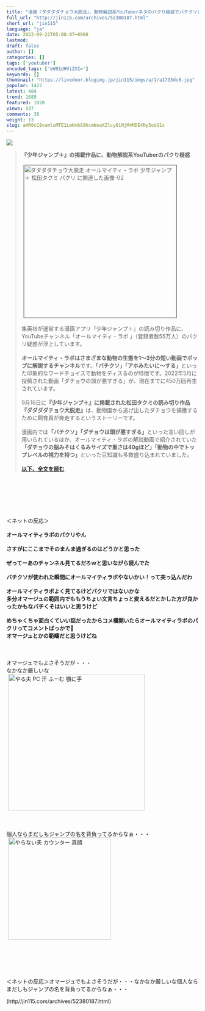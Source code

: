 ```yaml
---
title: "漫画『ダダダダチョウ大脱走』、動物解説系YouTuberネタのパクり疑惑でバチクソに叩かれてしまう "
full_url: "http://jin115.com/archives/52380187.html"
short_url: "jin115"
language: "ja"
date: 2023-09-22T05:00:07+0900
lastmod: 
draft: false
author: []
categories: []
tags: ['youtuber']
encoded_tags: ['eW91dHViZXI=']
keywords: []
thumbnail: "https://livedoor.blogimg.jp/jin115/imgs/a/1/a1733dc8.jpg"
popular: 1422
latest: 484
trend: 1689
featured: 1820
views: 937
comments: 38
weight: 13
slug: aHR0cC8vamluMTE1LmNvbS9hcmNoaXZlcy81MjM4MDE4Ny5odG1s
---
```


![](https://livedoor.blogimg.jp/jin115/imgs/a/1/a1733dc8.jpg)

<div><a name='more'></a> <blockquote><b>『少年ジャンプ＋』の掲載作品に、動物解説系YouTuberのパクり疑惑</b><br> <br> <img src='https//livedoor.blogimg.jp/jin115/imgs/d/1/d1b70cc7.png' width='400' border='1' hspace='5' class='pict' alt='ダダダダチョウ大脱走 オールマイティ・ラボ 少年ジャンプ＋ 松田タクミ パクリ に関連した画像-02'><br> <br> 集英社が運営する漫画アプリ『少年ジャンプ＋』の読み切り作品に、YouTubeチャンネル「オールマイティ・ラボ 」（登録者数55万人）のパクリ疑惑が浮上しています。<br> <br> <b>オールマイティ・ラボはさまざまな動物の生態を1〜3分の短い動画でポップに解説するチャンネル</b>です。<b>「バチクソ」「アホみたいに〜する」</b>といった印象的なワードチョイスで動物をディスるのが特徴です。2022年5月に投稿された動画「ダチョウの頭が悪すぎる」が、現在までに450万回再生されています。<br> <br> 9月16日に<b>『少年ジャンプ＋』に掲載された松田タクミの読み切り作品『ダダダダチョウ大脱走』</b>は、動物園から逃げ出したダチョウを捕獲するために飼育員が奔走するというストーリーです。<br> <br> 漫画内では<b>「バチクソ」「ダチョウは頭が悪すぎる」</b>といった言い回しが用いられているほか、オールマイティ・ラボの解説動画で紹介されていた<b>「ダチョウの脳みそはくるみサイズで重さは40gほど」「動物の中でトップレベルの視力を持つ」</b>といった豆知識も多数盛り込まれていました。<br> <br> <a href='https//yutura.net/news/archives/101704' target='_blank'><b>以下、全文を読む</b></a></blockquote><br> <br> <br> <br> <br> <br> ＜ネットの反応＞<br> <br> <b>オールマイティラボのパクリやん</b><br> <br> <b>さすがにここまでそのまんま過ぎるのはどうかと思った</b><br> <br> <b>ぜってーあのチャンネル見てるだろｗと思いながら読んでた</b><br> <br> <b>バチクソが使われた瞬間にオールマイティラボやないかい！って突っ込んだわ</b><br> <br> <b>オールマイティラボよく見てるけどパクリではないかな<br> 多分オマージュの範囲内でももうちょい文言ちょっと変えるだとかした方が良かったかもなバチくそはいいと思うけど</b><br> <br> <b>めちゃくちゃ面白くていい話だったからコメ欄開いたらオールマイティラボのパクリってコメントばっかで🤔<br> オマージュとかの範疇だと思うけどね</b><br> <br> <br> <br> オマージュでもよさそうだが・・・<br> なかなか厳しいな<br> <img src='https//livedoor.blogimg.jp/jin115/imgs/2/0/20ed31b5.gif' alt='やる夫 PC 汗 ふーむ 顎に手' width='358' border='0' hspace='5' class='pict'><br> <br> <br> <br> 個人ならまだしもジャンプの名を背負ってるからなぁ・・・<br> <img src='https//livedoor.blogimg.jp/jin115/imgs/9/4/9467b835.gif' alt='やらない夫 カウンター 真顔' width='268' border='0' hspace='5' class='pict'><br> <br> <br> <br> <br> <br> <p>＜ネットの反応＞オマージュでもよさそうだが・・・なかなか厳しいな個人ならまだしもジャンプの名を背負ってるからなぁ・・・</p></div>

(http//jin115.com/archives/52380187.html)
